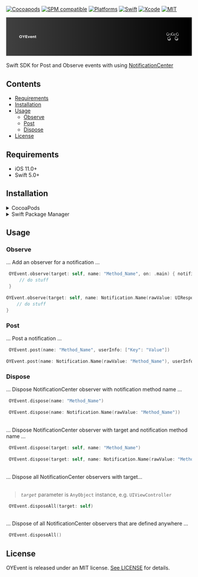 [![Cocoapods](https://img.shields.io/cocoapods/v/OYEvent.svg)](https://cocoapods.org/pods/OYEvent)
[![SPM compatible](https://img.shields.io/badge/SPM-Compatible-red.svg?style=flat)](https://swift.org/package-manager/)
[![Platforms](https://img.shields.io/badge/platforms-iOS-yellow.svg)](https://github.com/osmanyildirim/OYEvent)
[![Swift](https://img.shields.io/badge/Swift-5.7-orange.svg)](https://swift.org)
[![Xcode](https://img.shields.io/badge/Xcode-14.2-blue.svg)](https://developer.apple.com/xcode)
[![MIT](https://img.shields.io/badge/License-MIT-lightgray.svg)](https://opensource.org/licenses/MIT)

<p align="left">
  <img src="Assets/Banner.png" title="OYEvent">
</p>

Swift SDK for Post and Observe events with using [NotificationCenter](https://developer.apple.com/documentation/foundation/notificationcenter)

## Contents

- [Requirements](#requirements)
- [Installation](#installation)
- [Usage](#usage)
    - [Observe](#observe)
    - [Post](#post)
    - [Dispose](#dispose)
- [License](#license)

## Requirements

* iOS 11.0+
* Swift 5.0+

## Installation

<details>
<summary>CocoaPods</summary>
<br/>
<p>Add the following line to your <code>Podfile</code></p>

```
pod 'OYEvent'
```
</details>

<details>
<summary>Swift Package Manager</summary>
<br/>
<p>Add OYEvent as a dependency to your <code>Package.swift</code> and specify OYEvent as a target dependency</p>

```swift
import PackageDescription
  
let package = Package(
    name: "YOUR_PROJECT_NAME",
    targets: [],
    dependencies: [
        .package(url: "https://github.com/osmanyildirim/OYEvent", .upToNextMinor(from: "1.0")),
    ],
    targets: [
        .target(
            name: "YOUR_PROJECT_NAME",
            dependencies: ["OYEvent"])
    ]
)
```
</details>

## Usage

### Observe
... Add an observer for a notification ...

```swift
 OYEvent.observe(target: self, name: "Method_Name", on: .main) { notification in
     // do stuff
 }
```

```swift
OYEvent.observe(target: self, name: Notification.Name(rawValue: UIResponder.keyboardWillShowNotification.rawValue), on: .main) { notification in
    // do stuff
}
```

### Post
... Post a notification ...

```swift
 OYEvent.post(name: "Method_Name", userInfo: ["Key": "Value"])
```

```swift
OYEvent.post(name: Notification.Name(rawValue: "Method_Name"), userInfo: ["Key": "Value"])
```

### Dispose
... Dispose NotificationCenter observer with notification method name ...

```swift
 OYEvent.dispose(name: "Method_Name")
```

```swift
 OYEvent.dispose(name: Notification.Name(rawValue: "Method_Name"))
```
<br/>
... Dispose NotificationCenter observer with target and notification method name ...

```swift
 OYEvent.dispose(target: self, name: "Method_Name")
```

```swift
 OYEvent.dispose(target: self, name: Notification.Name(rawValue: "Method_Name"))
```
<br/>
... Dispose all NotificationCenter observers with target...
<br/>
<br/>

> *`target`* parameter is `AnyObject` instance, e.g. `UIViewController`

```swift
 OYEvent.disposeAll(target: self)
```
<br/>
... Dispose of all NotificationCenter observers that are defined anywhere ...

```swift
 OYEvent.disposeAll()
```

## License
OYEvent is released under an MIT license. [See LICENSE](https://github.com/osmanyildirim/OYEvent/blob/main/LICENSE) for details.